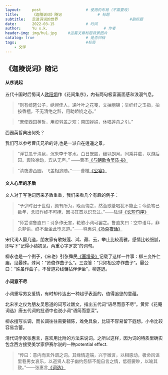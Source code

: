 ```yaml
---
layout:     post   				    # 使用的布局（不需要改）
title:      《迦陵说词》随记				# 标题 
subtitle:   走进诗词的世界                                #副标题
date:       2022-03-15 				# 时间
author:     Yu x.k. 						# 作者
header-img: img/hu1.jpg 	#这篇文章标题背景图片
catalog: true 						# 是否归档
tags:								#标签
    - 文学
---
```


## 《迦陵说词》随记

#### 从序说起
五代十国时后蜀词人[欧阳炯](https://baike.baidu.com/item/%E6%AC%A7%E9%98%B3%E7%82%AF/4124794?fr=aladdin)作《花间集序》，内有两句极富画面感和浪漫气息。

>“则有绮筵公子，绣幌佳人，递叶叶之花笺，文抽丽锦；举纤纤之玉指，拍按香檀，不无清绝之辞，用助娇娆之态。”

>“庶使西园英哲，用资羽盖之欢；南国婵娟，休唱莲舟之引。”

西园英哲典出何处？

我们可以参考曹氏兄弟的诗,也是一派自在逍遥之景。

>“浮甘瓜于清泉，沉朱李于寒水。白日既匿，继以朗月。同乘并载，以游后园。舆轮徐动，宾从无声。” ——曹丕[《与朝歌令吴质书》](https://baike.baidu.com/item/%E4%B8%8E%E6%9C%9D%E6%AD%8C%E4%BB%A4%E5%90%B4%E8%B4%A8%E4%B9%A6/6306074?fr=aladdin)

>“清夜游西园，飞盖相追随。”——曹植[《公宴》](https://baike.baidu.com/item/%E5%85%AC%E5%AE%B4/11008854?fr=aladdin)


#### 文人心里的矛盾
文人对于写艳词历来矛盾重重，我们来看几个有趣的例子：

>“予少时汨于世俗，颇有所为，晚而悔之，然渔歌菱唱犹不能止；今绝笔已数年，念旧作终不可掩，因书其首以识吾过。”——陆游[《长短句序》](https://ctext.org/library.pl?if=gb&file=584&page=22)

>“师尝谓鲁直曰：诗多作无害，艳歌小词可罢之。鲁直笑曰：空中语耳，非杀非偷，终不至坐此堕恶道。”——释惠洪[《冷斋夜话》](https://baike.baidu.com/item/%E5%86%B7%E6%96%8B%E5%A4%9C%E8%AF%9D)

宋代词人晏几道，朋友家有歌妓莲、鸿、蘋、云，举止比较高雅，感情比较细腻，即写下“记得小蘋初见，两重心字罗衣”的词句。

柳永也是一个例子，《宋艳》引张舜民[《画墁录》](https://baike.baidu.com/item/%E7%94%BB%E5%A2%81%E5%BD%95)记载了这样一件事：柳三变忤仁庙，见晏殊。殊问：“贤俊作曲子么”。三变答：“只如相公亦作曲子”。晏公曰：“殊虽作曲子，不曾道彩线慵拈伴伊坐”，柳遂退。

#### 小词意不尽
小词重写男女爱情，有时却传达出一种超乎表面的，值得追思的意蕴。

北宋李之仪为朋友吴思道的词写过跋文，指出五代词“语尽而意不尽”。黄昇《花庵词选》唐五代词的批语中也说小词“语简而意深”。 

柳永擅写长调，而长调往往需要铺陈，难免具象，比较不容易留下遐想。小令比较容易含蓄。

清代词学家张惠言，喜欢用比附的方法来说词。之所以这样，因为词的特质里确实包含西方接受美学家伊赛尔说的一种potential effect.

>“传曰：意内而言外谓之词。其缘情造端，兴于微言，以相感动，极命风谣里巷男女哀乐，以道贤人君子幽约怨悱不能自言之情，低徊要眇，以喻其致。”——张惠言[《词选》](https://baike.baidu.com/item/%E8%AF%8D%E9%80%89)

